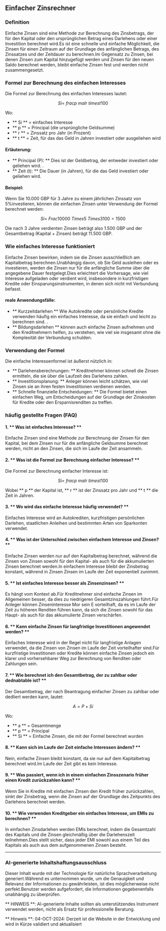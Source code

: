 ## Einfacher Zinsrechner

### Definition

Einfache Zinsen sind eine Methode zur Berechnung des Zinsbetrags, der für den Kapital oder den ursprünglichen Betrag eines Darlehens oder einer Investition berechnet wird.Es ist eine schnelle und einfache Möglichkeit, die Zinsen für einen Zeitraum auf der Grundlage des anfänglichen Betrags, des Zinssatzes und der Zeitdauer zu berechnen.Im Gegensatz zu Zinsen, bei denen Zinsen zum Kapital hinzugefügt werden und Zinsen für den neuen Saldo berechnet werden, bleibt einfache Zinsen fest und werden nicht zusammengesetzt.

### Formel zur Berechnung des einfachen Interesses

Die Formel zur Berechnung des einfachen Interesses lautet:

$$
Si = \ frac {p \ mal r \ times t} {100}
$$

Wo:
- ** Si ** = einfaches Interesse
- ** p ** = Principal (die ursprüngliche Geldsumme)
- ** r ** = Zinssatz pro Jahr (in Prozent)
- ** t ** = Zeit, für das das Geld in Jahren investiert oder ausgeliehen wird

#### Erläuterung:
- ** Principal (P): ** Dies ist der Geldbetrag, der entweder investiert oder geliehen wird.
.
- ** Zeit (t): ** Die Dauer (in Jahren), für die das Geld investiert oder geliehen wird.

#### Beispiel:

Wenn Sie 10.000 GBP für 3 Jahre zu einem jährlichen Zinssatz von 5%investieren, können die einfachen Zinsen unter Verwendung der Formel berechnet werden:

$$
Si = \ Frac {10000 \ Times 5 \ Times 3} {100} = 1500
$$

Die nach 3 Jahre verdienten Zinsen beträgt also 1.500 GBP und der Gesamtbetrag (Kapital + Zinsen) beträgt 11.500 GBP.

### Wie einfaches Interesse funktioniert

Einfache Zinsen bewirken, indem sie die Zinsen ausschließlich am Kapitalbetrag berechnen.Unabhängig davon, ob Sie Geld ausleihen oder es investieren, werden die Zinsen nur für die anfängliche Summe über die angegebene Dauer festgelegt.Dies erleichtert die Vorhersage, wie viel Interesse aufgeladen oder verdient wird, insbesondere in kurzfristigen Kredite oder Einsparungsinstrumenten, in denen sich nicht mit Verbundung befasst.

#### reale Anwendungsfälle:
- ** Kurzzeitdarlehen ** Wie Autokredite oder persönliche Kredite verwenden häufig ein einfaches Interesse, da sie einfach und leicht zu berechnen sind.
.
- ** Bildungsdarlehen ** können auch einfache Zinsen aufnehmen und den Kreditnehmern helfen, zu verstehen, wie viel sie insgesamt ohne die Komplexität der Verbundung schulden.

### Verwendung der Formel

Die einfache Interessenformel ist äußerst nützlich in:
- ** Darlehensberechnungen: ** Kreditnehmer können schnell die Zinsen ermitteln, die sie über die Laufzeit des Darlehens zahlen.
- ** Investitionsplanung: ** Anleger können leicht schätzen, wie viel Zinsen sie an ihren festen Investitionen verdienen werden.
- ** Schnelle finanzielle Entscheidungen: ** Die Formel bietet einen einfachen Weg, um Entscheidungen auf der Grundlage der Zinskosten für Kredite oder den Ersparnisrenditen zu treffen.

### häufig gestellte Fragen (FAQ)

#### 1. ** Was ist einfaches Interesse? **
Einfache Zinsen sind eine Methode zur Berechnung der Zinsen für den Kapital, bei dem Zinsen nur für die anfängliche Geldsumme berechnet werden, nicht an den Zinsen, die sich im Laufe der Zeit ansammeln.

#### 2. ** Was ist die Formel zur Berechnung einfacher Interesse? **
Die Formel zur Berechnung einfacher Interesse ist:

$$
Si = \ frac {p \ mal r \ times t} {100}
$$

Wobei ** p ** der Kapital ist, ** r ** ist der Zinssatz pro Jahr und ** t ** die Zeit in Jahren.

#### 3. ** Wo wird das einfache Interesse häufig verwendet? **
Einfaches Interesse wird an Autokrediten, kurzfristigen persönlichen Darlehen, staatlichen Anleihen und bestimmten Arten von Sparkonten verwendet.

#### 4. ** Was ist der Unterschied zwischen einfachem Interesse und Zinsen? **
Einfache Zinsen werden nur auf den Kapitalbetrag berechnet, während die Zinsen von Zinsen sowohl für den Kapital- als auch für die akkumulierten Zinsen berechnet werden.In einfachem Interesse bleibt der Zinsbetrag konstant, während in Zinsen Zinsen im Laufe der Zeit exponentiell zunimmt.

#### 5. ** Ist einfaches Interesse besser als Zinsenzinsen? **
Es hängt vom Kontext ab.Für Kreditnehmer sind einfache Zinsen im Allgemeinen besser, da dies zu niedrigeren Gesamtzinszahlungen führt.Für Anleger können Zinseninteresse Mor sein E vorteilhaft, da es im Laufe der Zeit zu höheren Renditen führen kann, da sich die Zinsen sowohl für das Haupt- als auch für das akkumulierte Zinsen verschärfen.

#### 6. ** Kann einfache Zinsen für langfristige Investitionen angewendet werden? **
Einfaches Interesse wird in der Regel nicht für langfristige Anlagen verwendet, da die Zinsen von Zinsen im Laufe der Zeit vorteilhafter sind.Für kurzfristige Investitionen oder Kredite können einfache Zinsen jedoch ein klarer und vorhersehbarer Weg zur Berechnung von Renditen oder Zahlungen sein.

#### 7. ** Wie berechnet ich den Gesamtbetrag, der zu zahlbar oder dednabtable ist? **
Der Gesamtbetrag, der nach Beantragung einfacher Zinsen zu zahlbar oder dedliert werden kann, lautet:

$$
A = P + Si
$$

Wo:
- ** a ** = Gesamtmenge
- ** p ** = Principal
- ** Si ** = Einfache Zinsen, die mit der Formel berechnet wurden

#### 8. ** Kann sich im Laufe der Zeit einfache Interessen ändern? **
Nein, einfache Zinsen bleibt konstant, da sie nur auf dem Kapitalbetrag berechnet wird.Im Laufe der Zeit gibt es kein Interesse.

#### 9. ** Was passiert, wenn ich in einem einfachen Zinsszenario früher einen Kredit zurückzahlen kann? **
Wenn Sie in Kredite mit einfachen Zinsen den Kredit früher zurückzahlen, sinkt der Zinsbetrag, wenn die Zinsen auf der Grundlage des Zeitpunkts des Darlehens berechnet werden.

#### 10. ** Wie verwenden Kreditgeber ein einfaches Interesse, um EMIs zu berechnen? **
In einfachen Zinsdarlehen werden EMIs berechnet, indem die Gesamtzahl des Kapitals und die Zinsen gleichmäßig über die Darlehenszeit teilnehmen.Dies stellt sicher, dass jeder EMI sowohl aus einem Teil des Kapitals als auch aus dem aufgenommenen Zinsen besteht.

---
### AI-generierte Inhaltshaftungsausschluss

Dieser Inhalt wurde mit der Technologie für natürliche Sprachverarbeitung generiert.Während es unternommen wurde, um die Genauigkeit und Relevanz der Informationen zu gewährleisten, ist dies möglicherweise nicht perfekt.Benutzer werden aufgefordert, die Informationen gegebenenfalls unabhängig zu überprüfen.

** HINWEIS **: AI-generierte Inhalte sollten als unterstützendes Instrument verwendet werden, nicht als Ersatz für professionelle Beratung.

** Hinweis **: 04-OCT-2024: Derzeit ist die Website in der Entwicklung und wird in Kürze validiert und aktualisiert